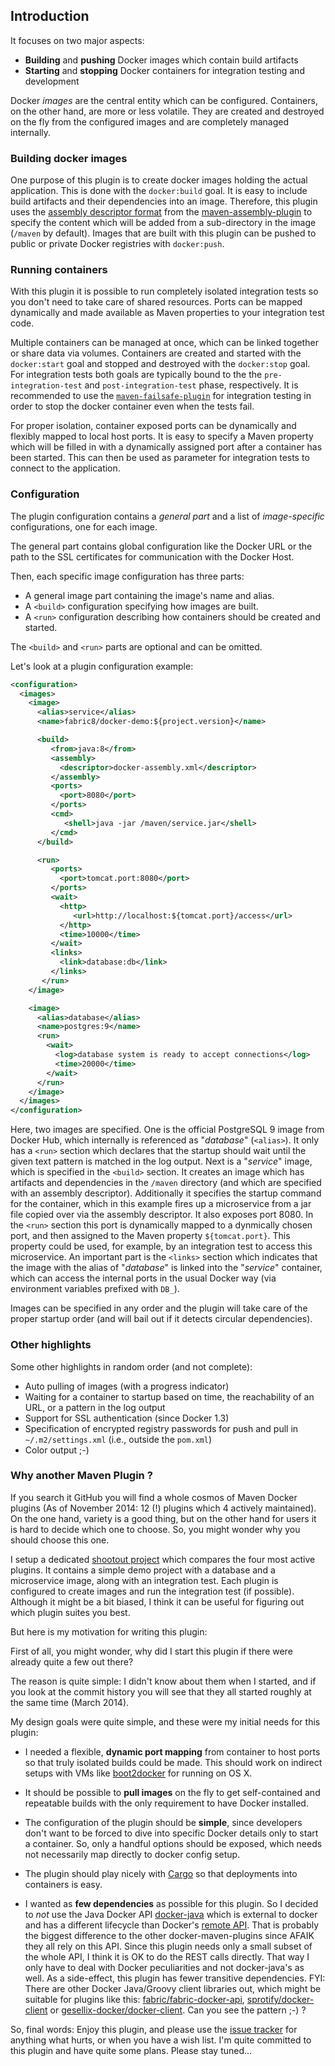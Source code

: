 ## Introduction 

It focuses on two major aspects:

* **Building** and **pushing** Docker images which contain build artifacts
* **Starting** and **stopping** Docker containers for integration
  testing and development 

Docker *images* are the central entity which can be configured. 
Containers, on the other hand, are more or less volatile. They are
created and destroyed on the fly from the configured images and are
completely managed internally.

### Building docker images

One purpose of this plugin is to create docker images holding the
actual application. This is done with the `docker:build` goal.  It
is easy to include build artifacts and their dependencies into an
image. Therefore, this plugin uses the
[assembly descriptor format](http://maven.apache.org/plugins/maven-assembly-plugin/assembly.html)
from the
[maven-assembly-plugin](http://maven.apache.org/plugins/maven-assembly-plugin/)
to specify the content which will be added from a sub-directory in
the image (`/maven` by default). Images that are built with this
plugin can be pushed to public or private Docker registries with
`docker:push`.

### Running containers

With this plugin it is possible to run completely isolated integration
tests so you don't need to take care of shared resources. Ports can be
mapped dynamically and made available as Maven properties to your
integration test code. 

Multiple containers can be managed at once, which can be linked
together or share data via volumes. Containers are created and started
with the `docker:start` goal and stopped and destroyed with the
`docker:stop` goal. For integration tests both goals are typically
bound to the the `pre-integration-test` and `post-integration-test` phase,
respectively. It is recommended to use the [`maven-failsafe-plugin`](http://maven.apache.org/surefire/maven-failsafe-plugin/) for
integration testing in order to stop the docker container even when
the tests fail.

For proper isolation, container exposed ports can be dynamically and
flexibly mapped to local host ports. It is easy to specify a Maven
property which will be filled in with a dynamically assigned port
after a container has been started. This can then be used as
parameter for integration tests to connect to the application.

### Configuration

The plugin configuration contains a *general part* and a list
of *image-specific* configurations, one for each image. 

The general part contains global configuration like the Docker URL or
the path to the SSL certificates for communication with the Docker Host.

Then, each specific image configuration has three parts:

* A general image part containing the image's name and alias.
* A `<build>` configuration specifying how images are built.
* A `<run>` configuration describing how containers should be created and started.

The `<build>` and `<run>` parts are optional and can be omitted.

Let's look at a plugin configuration example:

````xml
<configuration>
  <images>
    <image>
      <alias>service</alias>
      <name>fabric8/docker-demo:${project.version}</name>

      <build>
         <from>java:8</from>
         <assembly>
           <descriptor>docker-assembly.xml</descriptor>
         </assembly>
         <ports>
           <port>8080</port>
         </ports>
         <cmd>
            <shell>java -jar /maven/service.jar</shell>
         </cmd>
      </build>

      <run>
         <ports>
           <port>tomcat.port:8080</port>
         </ports>
         <wait>
           <http>
              <url>http://localhost:${tomcat.port}/access</url>
           </http>
           <time>10000</time>
         </wait>
         <links>
           <link>database:db</link>
         </links>
       </run>
    </image>

    <image>
      <alias>database</alias>
      <name>postgres:9</name>
      <run>
        <wait>
          <log>database system is ready to accept connections</log>
          <time>20000</time>
        </wait>
      </run>
    </image>
  </images>
</configuration>
````

Here, two images are specified. One is the official PostgreSQL 9 image from
Docker Hub, which internally is referenced as "*database*" (`<alias>`). It
only has a `<run>` section which declares that the startup should wait
until the given text pattern is matched in the log output. Next is a
"*service*" image, which is specified in the `<build>` section. It
creates an image which has artifacts and dependencies in the
`/maven` directory (and which are specified with an assembly
descriptor). Additionally it specifies the startup command for the
container, which in this example fires up a microservice from a jar
file copied over via the assembly descriptor. It also exposes
port 8080. In the `<run>` section this port is dynamically mapped to a
dynmically chosen port, and then assigned to the
Maven property `${tomcat.port}`. This property could be used, for example,
by an integration test to access this microservice. An important part is
the `<links>` section which indicates that the image with the alias of
"*database*" is linked into the "*service*" container, which can access
the internal ports in the usual Docker way (via environment variables
prefixed with `DB_`).

Images can be specified in any order and the plugin will take care of the
proper startup order (and will bail out if it detects circular
dependencies). 

### Other highlights

Some other highlights in random order (and not complete):

* Auto pulling of images (with a progress indicator)
* Waiting for a container to startup based on time, the reachability
  of an URL, or a pattern in the log output
* Support for SSL authentication (since Docker 1.3)
* Specification of encrypted registry passwords for push and pull in
  `~/.m2/settings.xml` (i.e., outside the `pom.xml`)
* Color output ;-)

### Why another Maven Plugin ?

If you search it GitHub you will find a whole cosmos of Maven Docker
plugins (As of November 2014: 12 (!) plugins which 4 actively maintained).
On the one hand, variety is a good thing, but on the other hand for
users it is hard to decide which one to choose. So, you might wonder
why you should choose this one.

I setup a dedicated [shootout project](https://github.com/rhuss/shootout-docker-maven)
which compares the four most active plugins. It contains a simple demo
project with a database and a microservice image, along with an integration
test. Each plugin is configured to create images and run the
integration test (if possible). Although it might be a bit biased, I
think it can be useful for figuring out which plugin suites you best.

But here is my motivation for writing this plugin: 

First of all, you might wonder, why did I start this plugin if there
were already quite a few out there?

The reason is quite simple: I didn't know about them when I started, and if
you look at the commit history you will see that they all started
roughly at the same time (March 2014).

My design goals were quite simple, and these were my initial needs for
this plugin:

* I needed a flexible, **dynamic port mapping** from container to host
  ports so that truly isolated builds could be made. This should
  work on indirect setups with VMs like
  [boot2docker](https://github.com/boot2docker/boot2docker) for
  running on OS X.

* It should be possible to **pull images** on the fly to get
  self-contained and repeatable builds with the only requirement to
  have Docker installed.

* The configuration of the plugin should be **simple**, since developers
  don't want to be forced to dive into specific Docker details only to
  start a container. So, only a handful options should be exposed,
  which needs not necessarily map directly to docker config setup.

* The plugin should play nicely with
  [Cargo](http://cargo.codehaus.org/) so that deployments into
  containers is easy.

* I wanted as **few dependencies** as possible for this plugin. So I
  decided to *not* use the Java Docker API
  [docker-java](https://github.com/docker-java/docker-java) which is
  external to docker and has a different lifecycle than Docker's
  [remote API](http://docs.docker.io/en/latest/reference/api/docker_remote_api/).
  That is probably the biggest difference to the other
  docker-maven-plugins since AFAIK they all rely on this API. Since
  this plugin needs only a small subset of the whole API,
  I think it is OK to do the REST calls directly. That way I only have
  to deal with Docker peculiarities and not docker-java's as well.
  As a side-effect, this plugin has fewer transitive dependencies.
  FYI: There are other Docker Java/Groovy client libraries out, which
  might be suitable for plugins like this:
  [fabric/fabric-docker-api](https://github.com/fabric8io/fabric8/tree/master/fabric/fabric-docker-api),
  [sprotify/docker-client](https://github.com/spotify/docker-client)
  or
  [gesellix-docker/docker-client](https://github.com/gesellix-docker/docker-client).
  Can you see the pattern ;-) ?
  
So, final words: Enjoy this plugin, and please use the
[issue tracker](https://github.com/fabric8io/docker-maven-plugin/issues)
for anything what hurts, or when you have a wish list. I'm quite
committed to this plugin and have quite some plans. Please stay tuned...
